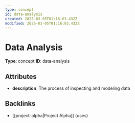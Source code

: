 ```yaml
---
type: concept
id: data-analysis
created: 2025-03-05T01:16:03.432Z
modified: 2025-03-05T01:16:03.432Z
---
```


# Data Analysis

**Type**: concept
**ID**: data-analysis

## Attributes

- **description**: The process of inspecting and modeling data

## Backlinks

- [[project-alpha|Project Alpha]] (uses)

